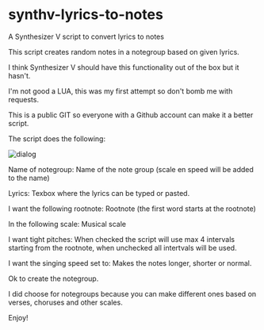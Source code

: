 # synthv-lyrics-to-notes
A Synthesizer V script to convert lyrics to notes

This script creates random notes in a notegroup based on given lyrics.

I think Synthesizer V should have this functionality out of the box but it hasn't.

I'm not good a LUA, this was my first attempt so don't bomb me with requests.

This is a public GIT so everyone with a Github account can make it a better script.

The script does the following:

![dialog](https://github.com/user-attachments/assets/42d41cf8-b7dd-4c81-b2d9-de924e0dc96b)

Name of notegroup: Name of the note group (scale en speed will be added to the name)

Lyrics: Texbox where the lyrics can be typed or pasted.

I want the following rootnote: Rootnote (the first word starts at the rootnote)

In the following scale: Musical scale

I want tight pitches: When checked the script will use max 4 intervals starting from the rootnote, when unchecked all intertvals will be used.

I want the singing speed set to: Makes the notes longer, shorter or normal.

Ok to create the notegroup.


I did choose for notegroups because you can make different ones based on verses, choruses and other scales.


Enjoy!
